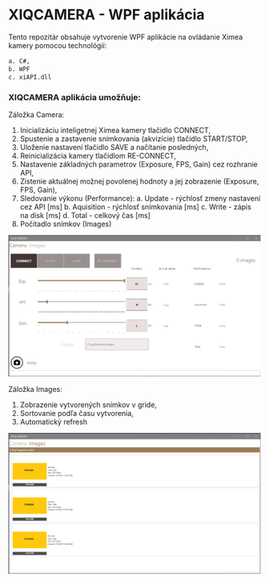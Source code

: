 # XIQCAMERA - WPF aplikácia
Tento repozitár obsahuje vytvorenie WPF aplikácie na ovládanie Ximea kamery pomocou technológií:

    a. C#,
    b. WPF
    c. xiAPI.dll

### XIQCAMERA aplikácia umožňuje:

 Záložka Camera:

   1. Inicializáciu inteligetnej Ximea kamery tlačidlo CONNECT,
   2. Spustenie a zastavenie snímkovania (akvizície) tlačidlo START/STOP,
   3. Uloženie nastavení tlačidlo SAVE a načítanie posledných,
   4. Reinicializácia kamery tlačidlom RE-CONNECT,			
   5. Nastavenie základných parametrov (Exposure, FPS, Gain) cez rozhranie API,
   6. Zistenie aktuálnej možnej povolenej hodnoty a jej zobrazenie (Exposure, FPS, Gain),
   7. Sledovanie výkonu (Performance): 
	a. Update - rýchlosť zmeny nastavení cez API [ms] 
	b. Aquisition - rýchlosť snímkovania [ms]
	c. Write - zápis na disk [ms]
	d. Total - celkový čas [ms]
   8. Počítadlo snímkov (Images)
	
![Alt text](/xiQCamera/screen1.jpg?raw=true "Optional Title")

 Záložka Images:

   1. Zobrazenie vytvorených snímkov v gride, 
   2. Sortovanie podľa času vytvorenia,
   3. Automatický refresh
	
![Alt text](/xiQCamera/screen2.jpg?raw=true "Optional Title")
	    
